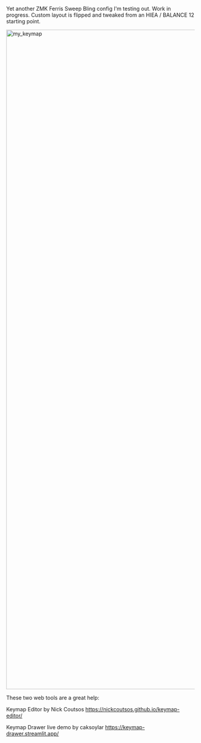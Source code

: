 Yet another ZMK Ferris Sweep Bling config I'm testing out. Work in progress. Custom layout is flipped and tweaked from an HIEA / BALANCE 12 starting point.

<img width="915" height="1764" alt="my_keymap" src="https://github.com/user-attachments/assets/0ca941d6-055d-4680-b286-cd70cc9a55cb" />

These two web tools are a great help:

Keymap Editor by Nick Coutsos https://nickcoutsos.github.io/keymap-editor/

Keymap Drawer live demo by caksoylar https://keymap-drawer.streamlit.app/
